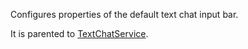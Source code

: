 Configures properties of the default text chat input bar.

It is parented to [TextChatService](https://create.roblox.com/docs/reference/engine/classes/TextChatService).